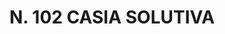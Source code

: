 ---
title: "N. 102 CASIA SOLUTIVA"
plant-name: "N. 102"
plant-number: "102"
plant-xml: "/assets/xml/plant102.xml"
plant-img1: "/assets/img/plant102_verso.jpg"
plant-img2: "/assets/img/plant102.jpg"
plant-title: "N. 102 CASIA SOLUTIVA"
plant-taxon-link: ""
plant-taxon-content: ""
layout: single-xml
---
